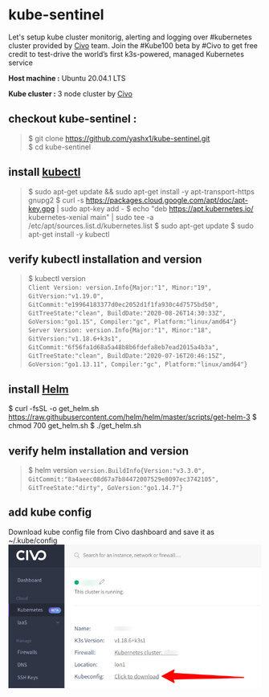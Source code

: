 # kube-sentinel

Let's setup kube cluster monitorig, alerting and logging over #kubernetes cluster provided by [Civo](https://www.civo.com/) team.
Join the #Kube100 beta by #Civo to get free credit to test-drive the world’s first k3s-powered, managed Kubernetes service


**Host machine :** Ubuntu 20.04.1 LTS

**Kube cluster :** 3 node cluster by [Civo](https://www.civo.com/)


## checkout kube-sentinel :

>$ git clone https://github.com/yashx1/kube-sentinel.git  
>$ cd kube-sentinel


## install [kubectl](https://kubernetes.io/docs/tasks/tools/install-kubectl/)

>$ sudo apt-get update && sudo apt-get install -y apt-transport-https gnupg2
>$ curl -s https://packages.cloud.google.com/apt/doc/apt-key.gpg | sudo apt-key add -
>$ echo "deb https://apt.kubernetes.io/ kubernetes-xenial main" | sudo tee -a /etc/apt/sources.list.d/kubernetes.list
>$ sudo apt-get update
>$ sudo apt-get install -y kubectl


## verify kubectl installation and version

>$ kubectl version  
`Client Version: version.Info{Major:"1", Minor:"19", GitVersion:"v1.19.0", GitCommit:"e19964183377d0ec2052d1f1fa930c4d7575bd50", GitTreeState:"clean", BuildDate:"2020-08-26T14:30:33Z", GoVersion:"go1.15", Compiler:"gc", Platform:"linux/amd64"}
Server Version: version.Info{Major:"1", Minor:"18", GitVersion:"v1.18.6+k3s1", GitCommit:"6f56fa1d68a5a48b8b6fdefa8eb7ead2015a4b3a", GitTreeState:"clean", BuildDate:"2020-07-16T20:46:15Z", GoVersion:"go1.13.11", Compiler:"gc", Platform:"linux/amd64"}
`

## install [Helm](https://helm.sh/docs/intro/install/)

$ curl -fsSL -o get_helm.sh https://raw.githubusercontent.com/helm/helm/master/scripts/get-helm-3
$ chmod 700 get_helm.sh
$ ./get_helm.sh


## verify helm installation and version

>$ helm version
`version.BuildInfo{Version:"v3.3.0", GitCommit:"8a4aeec08d67a7b84472007529e8097ec3742105", GitTreeState:"dirty", GoVersion:"go1.14.7"}`


## add kube config 

Download kube config file from Civo dashboard and save it as ~/.kube/config
![alt text](https://github.com/yashx1/kube-sentinel/raw/master/civo-dashboard.png "civo dashboard")
